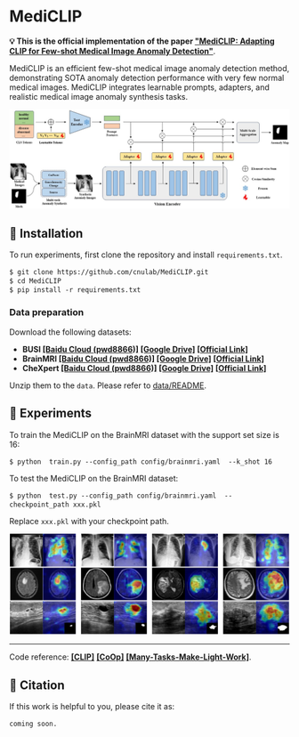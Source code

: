 # MediCLIP

**💡 This is the official implementation of the paper ["MediCLIP: Adapting CLIP for Few-shot Medical
Image Anomaly Detection"]()**.  

MediCLIP is an efficient few-shot medical image anomaly detection method, demonstrating SOTA anomaly detection performance with very few normal medical images. MediCLIP integrates learnable prompts, adapters, and realistic medical image anomaly synthesis tasks.
   
  
<div align=center><img width="750" src="assets/pipeline.jpg"/></div>  

## 🔧 Installation

To run experiments, first clone the repository and install `requirements.txt`.

```
$ git clone https://github.com/cnulab/MediCLIP.git
$ cd MediCLIP
$ pip install -r requirements.txt
```  
### Data preparation 
Download the following datasets:
- **BUSI  [[Baidu Cloud (pwd8866)]](https://pan.baidu.com/s/1EVt96fExiqrvMQslPDRRRg?pwd=8866)   [[Google Drive]](https://drive.google.com/file/d/1PyvMXdNEVY86BY1PV8yKhPVS30TAmS6X/view?usp=drive_link)  [[Official Link]](https://scholar.cu.edu.eg/?q=afahmy/pages/dataset)**  
- **BrainMRI  [[Baidu Cloud (pwd8866)]](https://pan.baidu.com/s/1--5vPMN-eTqePPYjpKTwvA?pwd=8866)  [[Google Drive]](https://drive.google.com/file/d/1kldE-5_wXaN-JR_8Y_mRCKQ6VZiyv3km/view?usp=drive_link)  [[Official Link]](https://www.kaggle.com/datasets/navoneel/brain-mri-images-for-brain-tumor-detection)**  
- **CheXpert [[Baidu Cloud (pwd8866)]](https://pan.baidu.com/s/15-V5wobA_7ICvZAXBraDGA?pwd=8866)  [[Google Drive]](https://drive.google.com/file/d/1pVYRipGC2VqjYP-wHdDFR-lLf7itLiUi/view?usp=drive_link)  [[Official Link]](https://stanfordmlgroup.github.io/competitions/chexpert/)**  

Unzip them to the `data`. Please refer to [data/README](data/README.md).  
  
## 🚀 Experiments

To train the MediCLIP on the BrainMRI dataset with the support set size is 16:  
```
$ python  train.py --config_path config/brainmri.yaml  --k_shot 16
```  
   
To test the MediCLIP on the BrainMRI dataset:  
```
$ python  test.py --config_path config/brainmri.yaml  --checkpoint_path xxx.pkl
```  
Replace ``xxx.pkl`` with your checkpoint path.
<div align=center><img width="750" src="assets/vis.jpg"/></div>  

---
Code reference: **[[CLIP]](https://github.com/OpenAI/CLIP)**  **[[CoOp]](https://github.com/KaiyangZhou/CoOp)**  **[[Many-Tasks-Make-Light-Work]](https://github.com/matt-baugh/many-tasks-make-light-work)**.


## 🔗 Citation  

If this work is helpful to you, please cite it as:
```
coming soon.
```
